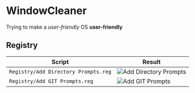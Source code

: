 # WindowCleaner
Trying to make a *user-friendly* OS **user-friendly**

## Registry

Script | Result
------------ | -------------
`Registry/Add Directory Prompts.reg` | ![Add Directory Prompts](https://github.com/garrettsickles/WindowCleaner/blob/master/doc/Registry/Add%20Directory%20Prompts.png?raw=true)
`Registry/Add GIT Prompts.reg` | ![Add GIT Prompts](https://github.com/garrettsickles/WindowCleaner/blob/master/doc/Registry/Add%20GIT%20Prompts.png?raw=true)
